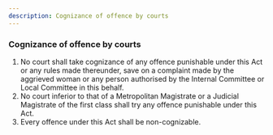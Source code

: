 ```yaml
---
description: Cognizance of offence by courts
---
```


### Cognizance of offence by courts

1. No court shall take cognizance of any offence punishable under this Act or any rules made thereunder, save on a complaint made by the aggrieved woman or any person authorised by the Internal Committee or Local Committee in this behalf.
2. No court inferior to that of a Metropolitan Magistrate or a Judicial Magistrate of the first class shall try any offence punishable under this Act.
3. Every offence under this Act shall be non-cognizable.
